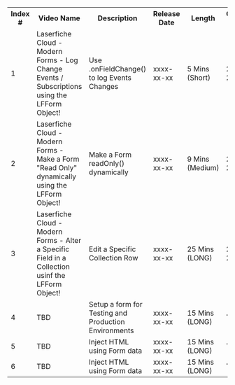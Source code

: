 <table>
    <tr>
        <th> Index # </th> 
        <th> Video Name </th>
        <th> Description </th>
        <th> Release Date </th>
        <th> Length </th>
        <th> Conception Date </th>
        <th> Project Name </th>
        <th> Related Videos </th>
    </tr><tr>
        <td> 1 </td>
        <td> Laserfiche Cloud - Modern Forms - Log Change Events / Subscriptions using the LFForm Object! </td>
        <td> Use .onFieldChange() to log Events Changes </td>
        <td> xxxx-xx-xx </td>
        <td> 5 Mins (Short) </td>
        <td> 2024-06-22 </td>
        <td> LFFormEvents </td>
        <td> #2 </td>
    </tr><tr>
        <td> 2 </td>
        <td> Laserfiche Cloud - Modern Forms - Make a Form "Read Only" dynamically using the LFForm Object! </td>
        <td> Make a Form readOnly() dynamically </td>
        <td> xxxx-xx-xx </td>
        <td> 9 Mins (Medium) </td>
        <td> 2024-06-22 </td>
        <td> ReadOnlyForm </td>
        <td> #1 </td>
    </tr><tr>
        <td> 3 </td>
        <td> Laserfiche Cloud - Modern Forms - Alter a Specific Field in a Collection usinf the LFForm Object! </td>
        <td> Edit a Specific Collection Row </td>
        <td> xxxx-xx-xx </td>
        <td> 25 Mins (LONG) </td>
        <td> 2024-06-22 </td>
        <td> TBD </td>
        <td> </td>
    </tr><tr>
        <td> 4 </td>
        <td> TBD </td>
        <td> Setup a form for Testing and Production Environments </td>
        <td> xxxx-xx-xx </td>
        <td> 15 Mins (LONG) </td>
        <td> TBD </td>
        <td> TBD </td>
        <td> </td>
    </tr><tr>
        <td> 5 </td>
        <td> TBD </td>
        <td> Inject HTML using Form data </td>
        <td> xxxx-xx-xx </td>
        <td> 15 Mins (LONG) </td>
        <td> TBD </td>
        <td> TBD </td>
        <td> </td>
    </tr><tr>
        <td> 6 </td>
        <td> TBD </td>
        <td> Inject HTML using Form data </td>
        <td> xxxx-xx-xx </td>
        <td> 15 Mins (LONG) </td>
        <td> TBD </td>
        <td> TBD </td>
        <td> </td>
    </tr>
</table>
